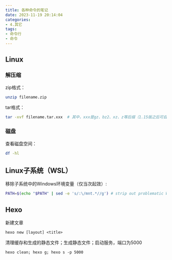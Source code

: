 ```yaml
---
title: 各种命令的笔记
date: 2023-11-19 20:14:04
categories:
- 4.其它
tags:
- 命令行
- 命令
---
```


## Linux

### 解压缩

zip格式：
``` bash
unzip filename.zip
```

tar格式：
``` bash
tar -xvf filename.tar.xxx  # 其中，xxx是gz、bz2、xz、z等后缀（1.15版之后可自动识别压缩格式）
```

### 磁盘
查看磁盘空间：
``` bash
df -hl
```

## Linux子系统（WSL）

移除子系统中的Windows环境变量（仅当次起效）:
``` bash
PATH=$(echo "$PATH" | sed -e 's/:\/mnt.*//g') # strip out problematic Windows %PATH% imported var
```

## Hexo

新建文章
```
hexo new [layout] <title>
```

清理缓存和生成的静态文件；生成静态文件；启动服务，端口为5000

```
hexo clean; hexo g; hexo s -p 5000
```